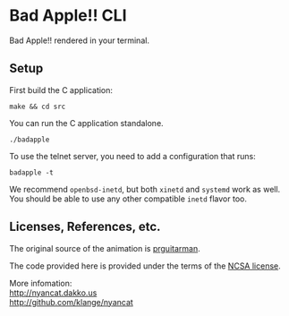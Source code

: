# Bad Apple!! CLI

Bad Apple!! rendered in your terminal.

## Setup

First build the C application:

    make && cd src

You can run the C application standalone.

    ./badapple

To use the telnet server, you need to add a configuration that runs:

    badapple -t

We recommend `openbsd-inetd`, but both `xinetd` and `systemd` work as well. You
should be able to use any other compatible `inetd` flavor too.

## Licenses, References, etc.

The original source of the animation is
[prguitarman](http://www.prguitarman.com/index.php?id=348).

The code provided here is provided under the terms of the
[NCSA license](http://en.wikipedia.org/wiki/University_of_Illinois/NCSA_Open_Source_License).

More infomation:  
http://nyancat.dakko.us  
http://github.com/klange/nyancat
